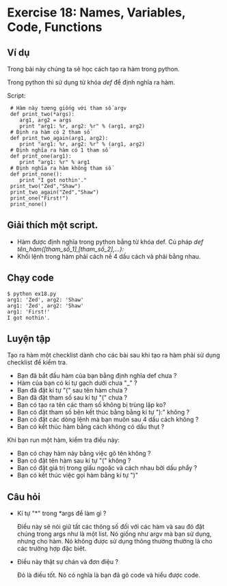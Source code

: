 # Exercise 18: Names, Variables, Code, Functions

## Ví dụ 

Trong bài này chúng ta sẽ học cách tạo ra hàm trong python.

Trong python thì sử dụng từ khóa *def* để định nghĩa ra hàm.

Script: 

     # Hàm này tương giống với tham số argv
     def print_two(*args):
        arg1, arg2 = args
        print "arg1: %r, arg2: %r" % (arg1, arg2)
     # Định ra hàm có 2 tham số 
     def print_two_again(arg1, arg2):
        print "arg1: %r, arg2: %r" % (arg1, arg2)
     # Định nghĩa ra hàm có 1 tham số 
     def print_one(arg1):
        print "arg1: %r" % arg1
     # Định nghĩa ra hàm không tham số 
     def print_none():
        print "I got nothin'."
     print_two("Zed","Shaw")
     print_two_again("Zed","Shaw")
     print_one("First!")
     print_none()

## Giải thích một script.

* Hàm được định nghĩa trong python bằng từ khóa def. Cú pháp *def tên_hàm([tham_số_1],[tham_số_2],...):*
* Khối lệnh trong hàm phải cách nề 4 dấu cách và phải bằng nhau.  

## Chạy code 

    $ python ex18.py
    arg1: 'Zed', arg2: 'Shaw'
    arg1: 'Zed', arg2: 'Shaw'
    arg1: 'First!'
    I got nothin'.
    
## Luyện tập 

Tạo ra hàm một checklist dành cho các bài sau khi tạo ra hàm phải sử dụng checklist để kiểm tra. 

* Bạn đã bắt đầu hàm của bạn bằng định nghĩa def chưa ?
* Hàm của bạn có kí tự gạch dưới chưa "_" ?
* Bạn đã đặt kí tự "(" sau tên hàm chưa ?
* Bạn đã đặt tham số sau kí tự "(" chưa ?
* Bạn có tạo ra tên các tham số không bị trùng lặp ko?
* Bạn có đặt tham số bên kết thúc bằng bằng kí tự "):" không ?
* Bạn có đặt các dòng lệnh mà bạn muôn sau 4 dấu cách không ?
* Bạn có kết thúc hàm bằng cách không có dấu thụt ?

Khi bạn run một hàm, kiểm tra điều này: 

* Bạn có chạy hàm này bằng việc gõ tên không ?
* Bạn có đặt tên hàm sau kí tự "(" không ?
* Bạn có đặt giá trị trong giấu ngoặc và cách nhau bởi dấu phẩy ?
* Bạn có kết thúc việc gọi hàm bằng kí tự ")"

## Câu hỏi 

* Kí tự "*" trong *args để làm gì ?

    Điều này sẽ nói giữ tất các thông số đối với các hàm và sau đó đặt chúng trong args như là một list. Nó giống như argv mà bạn sử dụng, nhưng cho hàm. Nó không được sử dụng thông thường thường là cho các trường hợp đặc biêt.
   
* Điều này thật sự chán và đơn điệu ?

     Đó là điều tốt. Nó có nghĩa là bạn đã gõ code và hiểu được code. 
